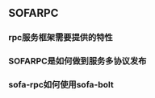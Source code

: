 ## SOFARPC





### rpc服务框架需要提供的特性







### SOFARPC是如何做到服务多协议发布



### sofa-rpc如何使用sofa-bolt





